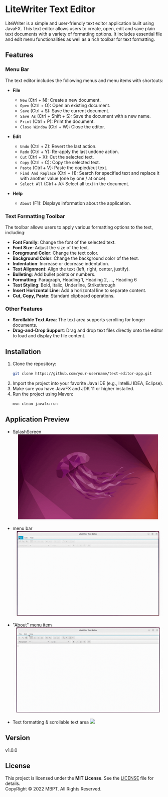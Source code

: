 # LiteWriter Text Editor

LiteWriter is a simple and user-friendly text editor application built using JavaFX. This text editor allows users to create, open, edit and save plain text documents with a variety of formatting options. It includes essential file and edit menu functionalities as well as a rich toolbar for text formatting.

## Features

### Menu Bar
The text editor includes the following menus and menu items with shortcuts:
- **File**
  - `New` (Ctrl + N): Create a new document.
  - `Open` (Ctrl + O): Open an existing document.
  - `Save` (Ctrl + S): Save the current document.
  - `Save As` (Ctrl + Shift + S): Save the document with a new name.
  - `Print` (Ctrl + P): Print the document.
  - `Close Window` (Ctrl + W): Close the editor.

- **Edit**
  - `Undo` (Ctrl + Z): Revert the last action.
  - `Redo` (Ctrl + Y): Re-apply the last undone action.
  - `Cut` (Ctrl + X): Cut the selected text.
  - `Copy` (Ctrl + C): Copy the selected text.
  - `Paste` (Ctrl + V): Paste the copied/cut text.
  - `Find And Replace` (Ctrl + H): Search for specified text and replace it with another value (one by one / at once).
  - `Select All` (Ctrl + A): Select all text in the document.

- **Help**
  - `About` (F1): Displays information about the application.

### Text Formatting Toolbar
The toolbar allows users to apply various formatting options to the text, including:
- **Font Family**: Change the font of the selected text.
- **Font Size**: Adjust the size of the text.
- **Foreground Color**: Change the text color.
- **Background Color**: Change the background color of the text.
- **Indentation**: Increase or decrease indentation.
- **Text Alignment**: Align the text (left, right, center, justify).
- **Bulleting**: Add bullet points or numbers.
- **Formatting**: Paragraph, Heading 1, Heading 2, ..., Heading 6
- **Text Styling**: Bold, Italic, Underline, Strikethrough
- **Insert Horizontal Line**: Add a horizontal line to separate content.
- **Cut, Copy, Paste**: Standard clipboard operations.

### Other Features
- **Scrollable Text Area**: The text area supports scrolling for longer documents.
- **Drag-and-Drop Support**: Drag and drop text files directly onto the editor to load and display the file content.
## Installation
1. Clone the repository:
    ```bash
    git clone https://github.com/your-username/text-editor-app.git
    ```
2. Import the project into your favorite Java IDE (e.g., IntelliJ IDEA, Eclipse).
3. Make sure you have JavaFX and JDK 11 or higher installed.
4. Run the project using Maven:
    ```bash
    mvn clean javafx:run
    ```

## Application Preview
- SplashScreen
![](asset/splashscreen.gif)
<br><br>
- menu bar
![](asset/menu-bar.gif)
<br><br>
- "About" menu item
![](asset/about-window.gif)
<br><br>
- Text formatting & scrollable text area
![](asset/text-formatting-and-scrollable-text-area.gif)

  
## Version
v1.0.0

## License
This project is licensed under the **MIT License**. See the [LICENSE](LICENSE) file for details.<br>
CopyRight &copy; 2022 MBPT. All Rights Reserved.
